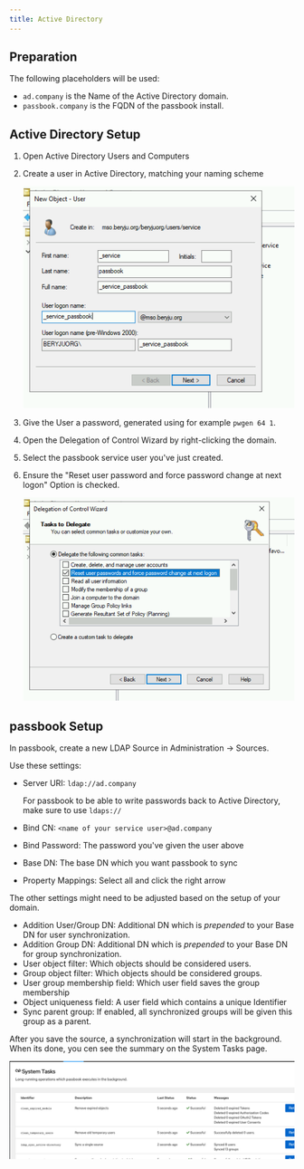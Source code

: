 ```yaml
---
title: Active Directory
---
```


## Preparation

The following placeholders will be used:

 - `ad.company` is the Name of the Active Directory domain.
 - `passbook.company` is the FQDN of the passbook install.

## Active Directory Setup

1. Open Active Directory Users and Computers

2. Create a user in Active Directory, matching your naming scheme

    ![](./01_user_create.png)

3. Give the User a password, generated using for example `pwgen 64 1`.

4. Open the Delegation of Control Wizard by right-clicking the domain.

5. Select the passbook service user you've just created.

6. Ensure the "Reset user password and force password change at next logon" Option is checked.

    ![](./02_delegate.png)

## passbook Setup

In passbook, create a new LDAP Source in Administration -> Sources.

Use these settings:

- Server URI: `ldap://ad.company`

    For passbook to be able to write passwords back to Active Directory, make sure to use `ldaps://`

- Bind CN: `<name of your service user>@ad.company`
- Bind Password: The password you've given the user above
- Base DN: The base DN which you want passbook to sync
- Property Mappings: Select all and click the right arrow

The other settings might need to be adjusted based on the setup of your domain.

- Addition User/Group DN: Additional DN which is *prepended* to your Base DN for user synchronization.
- Addition Group DN: Additional DN which is *prepended* to your Base DN for group synchronization.
- User object filter: Which objects should be considered users.
- Group object filter: Which objects should be considered groups.
- User group membership field: Which user field saves the group membership
- Object uniqueness field: A user field which contains a unique Identifier
- Sync parent group: If enabled, all synchronized groups will be given this group as a parent.

After you save the source, a synchronization will start in the background. When its done, you cen see the summary on the System Tasks page.

![](./03_pb_status.png)
